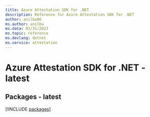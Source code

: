 ```yaml
---
title: Azure Attestation SDK for .NET
description: Reference for Azure Attestation SDK for .NET
author: anilba06
ms.author: anilba
ms.data: 03/31/2023
ms.topic: reference
ms.devlang: dotnet
ms.service: attestation
---
```

# Azure Attestation SDK for .NET - latest
## Packages - latest
[!INCLUDE [packages](attestation-index.md)]